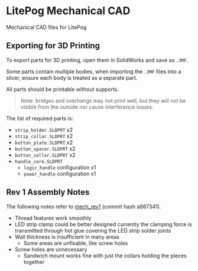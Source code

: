 # LitePog Mechanical CAD

Mechanical CAD files for LitePog

## Exporting for 3D Printing

To export parts for 3D printing, open them in SolidWorks and save as `.3MF`.

Some parts contain multiple bodies, when importing the `.3MF` files into a slicer, ensure each body is treated as a separate part.

All parts should be printable without supports.
> Note: bridges and overhangs may not print well, but they will not be visible from the outside nor cause interference issues.

The list of required parts is:
- `strip_holder.SLDPRT` x2
- `strip_collar.SLDPRT` x2
- `button_plate.SLDPRT` x2
- `button_spacer.SLDPRT` x2
- `button_collar.SLDPRT` x2
- `handle_core.SLDPRT`
    - `logic_handle` configuration x1
    - `power_handle` configuration x1


## Rev 1 Assembly Notes

The following notes refer to [mech_rev1](https://github.com/Gigahawk/mech423_final_project/tree/mech_rev1/mech) (commit hash a887341).

- Thread features work smoothly
- LED strip clamp could be better designed currently the clamping force is transmitted through hot glue covering the LED strip solder joints
- Wall thickness is insufficient in many areas
    - Some areas are unfixable, like screw holes
- Screw holes are unnecessary
    - Sandwich mount works fine with just the collars holding the pieces together